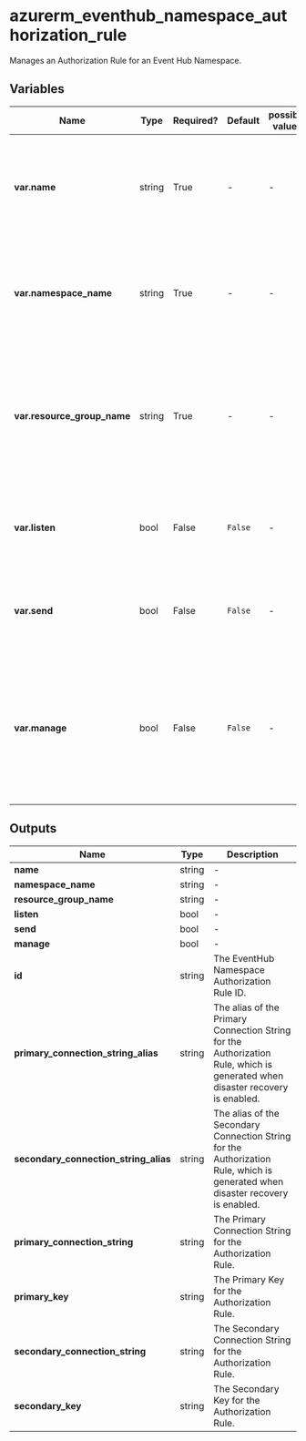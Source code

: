 # azurerm_eventhub_namespace_authorization_rule

Manages an Authorization Rule for an Event Hub Namespace.

## Variables

| Name | Type | Required? | Default  | possible values | Description |
| ---- | ---- | --------- | -------- | ----------- | ----------- |
| **var.name** | string | True | -  |  -  | Specifies the name of the Authorization Rule. Changing this forces a new resource to be created. | 
| **var.namespace_name** | string | True | -  |  -  | Specifies the name of the EventHub Namespace. Changing this forces a new resource to be created. | 
| **var.resource_group_name** | string | True | -  |  -  | The name of the resource group in which the EventHub Namespace exists. Changing this forces a new resource to be created. | 
| **var.listen** | bool | False | `False`  |  -  | Grants listen access to this this Authorization Rule. Defaults to `false`. | 
| **var.send** | bool | False | `False`  |  -  | Grants send access to this this Authorization Rule. Defaults to `false`. | 
| **var.manage** | bool | False | `False`  |  -  | Grants manage access to this this Authorization Rule. When this property is `true` - both `listen` and `send` must be too. Defaults to `false`. | 



## Outputs

| Name | Type | Description |
| ---- | ---- | --------- | 
| **name** | string  | - | 
| **namespace_name** | string  | - | 
| **resource_group_name** | string  | - | 
| **listen** | bool  | - | 
| **send** | bool  | - | 
| **manage** | bool  | - | 
| **id** | string  | The EventHub Namespace Authorization Rule ID. | 
| **primary_connection_string_alias** | string  | The alias of the Primary Connection String for the Authorization Rule, which is generated when disaster recovery is enabled. | 
| **secondary_connection_string_alias** | string  | The alias of the Secondary Connection String for the Authorization Rule, which is generated when disaster recovery is enabled. | 
| **primary_connection_string** | string  | The Primary Connection String for the Authorization Rule. | 
| **primary_key** | string  | The Primary Key for the Authorization Rule. | 
| **secondary_connection_string** | string  | The Secondary Connection String for the Authorization Rule. | 
| **secondary_key** | string  | The Secondary Key for the Authorization Rule. | 